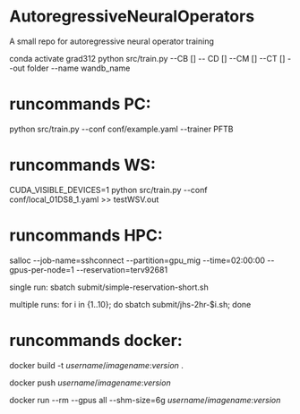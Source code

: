 # AutoregressiveNeuralOperators
A small repo for autoregressive neural operator training


conda activate grad312
python src/train.py --CB [] -- CD [] --CM [] --CT [] --out folder --name wandb_name

# runcommands PC:
python src/train.py --conf conf/example.yaml --trainer PFTB

# runcommands WS:
CUDA_VISIBLE_DEVICES=1 python src/train.py --conf conf/local_01DS8_1.yaml >> testWSV.out

# runcommands HPC:
salloc --job-name=sshconnect --partition=gpu_mig --time=02:00:00 --gpus-per-node=1 --reservation=terv92681

single run:
sbatch submit/simple-reservation-short.sh

multiple runs:
for i in {1..10}; do sbatch submit/jhs-2hr-$i.sh; done

# runcommands docker:
docker build -t _username_/_imagename_:_version_ .

docker push _username_/_imagename_:_version_

docker run --rm --gpus all --shm-size=6g _username_/_imagename_:_version_